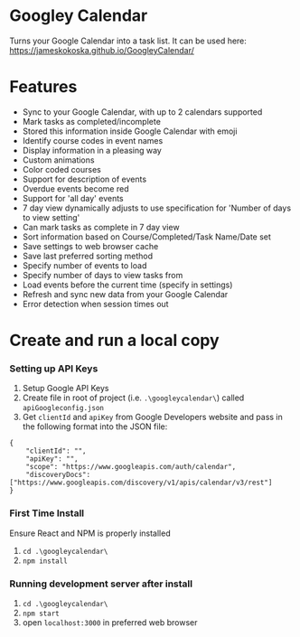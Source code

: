 # Googley Calendar
Turns your Google Calendar into a task list. It can be used here: <a href="https://jameskokoska.github.io/GoogleyCalendar/">https://jameskokoska.github.io/GoogleyCalendar/</a>

# Features
* Sync to your Google Calendar, with up to 2 calendars supported
* Mark tasks as completed/incomplete
* Stored this information inside Google Calendar with emoji
* Identify course codes in event names
* Display information in a pleasing way
* Custom animations
* Color coded courses
* Support for description of events
* Overdue events become red
* Support for 'all day' events
* 7 day view dynamically adjusts to use specification for 'Number of days to view setting'
* Can mark tasks as complete in 7 day view
* Sort information based on Course/Completed/Task Name/Date set
* Save settings to web browser cache
* Save last preferred sorting method
* Specify number of events to load
* Specify number of days to view tasks from
* Load events before the current time (specify in settings)
* Refresh and sync new data from your Google Calendar
* Error detection when session times out

# Create and run a local copy
### Setting up API Keys
1. Setup Google API Keys 
2. Create file in root of project (i.e. ```.\googleycalendar\```) called ```apiGoogleconfig.json```
3. Get ```clientId``` and ```apiKey``` from Google Developers website and pass in the following format into the JSON file:
```
{
    "clientId": "",
    "apiKey": "",
    "scope": "https://www.googleapis.com/auth/calendar",
    "discoveryDocs": ["https://www.googleapis.com/discovery/v1/apis/calendar/v3/rest"]
}
```

### First Time Install
Ensure React and NPM is properly installed
1. ```cd .\googleycalendar\```
2. ```npm install```

### Running development server after install
1. ```cd .\googleycalendar\```
2. ```npm start```
3. open ```localhost:3000``` in preferred web browser